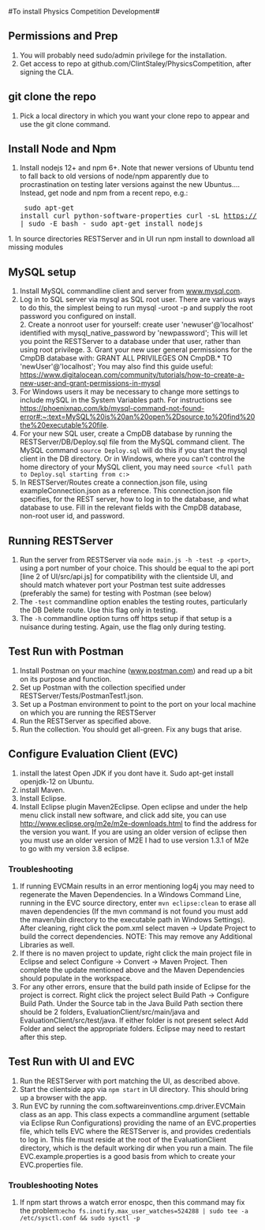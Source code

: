#To install Physics Competition Development#

## Permissions and Prep

  1. You will probably need sudo/admin privilege for the installation.
  2. Get access to repo at github.com/ClintStaley/PhysicsCompetition, after signing the CLA.

## git clone the repo
  1. Pick a local directory in which you want your clone repo to appear and use the git clone command.

## Install Node and Npm
  1. Install nodejs 12+ and npm 6+.  Note that newer versions of Ubuntu tend to fall back to old versions of node/npm apparently due to procrastination on testing later versions against the new Ubuntus....  Instead, get node and npm from a recent repo, e.g.:<pre>
sudo apt-get install curl python-software-properties
curl -sL https://deb.nodesource.com/setup_current.x | sudo -E bash -
sudo apt-get install nodejs
</pre>
  1. In source directories RESTServer and in UI run npm install to download all missing modules

## MySQL setup
  1. Install MySQL commandline client and server from www.mysql.com.  
  1. Log in to SQL server via mysql as SQL root user.  There are various ways to do this, the simplest being to run mysql -uroot -p and supply the root password you configured on install.  
	2. Create a nonroot user for yourself: create user 'newuser'@'localhost' identified with mysql_native_password by 'newpassword';  This will let you point the RESTServer to a database under that user, rather than using root privilege.
	3. Grant your new user general permissions for the CmpDB database with: GRANT ALL PRIVILEGES ON CmpDB.* TO 'newUser'@'localhost'; You may also find this guide useful: https://www.digitalocean.com/community/tutorials/how-to-create-a-new-user-and-grant-permissions-in-mysql
  4. For Windows users it may be necessary to change more settings to include mySQL in the System Variables path. For instructions see https://phoenixnap.com/kb/mysql-command-not-found-error#:~:text=MySQL%20is%20an%20open%2Dsource,to%20find%20the%20executable%20file.
  1. For your new SQL user, create a CmpDB database by running the RESTServer/DB/Deploy.sql file from the MySQL command client.  The MySQL command `source Deploy.sql` will do this if you start the mysql client in the DB directory.  Or in Windows, where you can't control the home directory of your MySQL client, you may need `source <full path to Deploy.sql starting from c:>`
  1. In RESTServer/Routes create a connection.json file, using exampleConnection.json as a reference.  This connection.json file specifies, for the REST server, how to log in to the database, and what database to use.  Fill in the relevant fields with the CmpDB database, non-root user id, and password.

## Running RESTServer
  1. Run the server from RESTServer via `node main.js -h -test -p <port>`, using a port number of your choice.  This should be equal to the api port [line 2 of UI/src/api.js] for compatibility with the clientside UI, and should match whatever port your Postman test suite addresses (preferably the same) for testing with Postman (see below)
  3. The `-test` commandline option enables the testing routes, particularly the DB Delete route.  Use this flag only in testing.
  4. The `-h` commandline option turns off https setup if that setup is a nuisance during testing.  Again, use the flag only during testing.
  
## Test Run with Postman
  1. Install Postman on your machine (www.postman.com) and read up a bit on its purpose and function.
  1. Set up Postman with the collection specified under RESTServer/Tests/PostmanTest1.json.
  1. Set up a Postman environment to point to the port on your local machine on which you are running the RESTServer
  1. Run the RESTServer as specified above.
  1. Run the collection.  You should get all-green.  Fix any bugs that arise.

## Configure Evaluation Client (EVC)
  1. install the latest Open JDK if you dont have it.  Sudo apt-get install openjdk-12 on Ubuntu.  
  1. install Maven.
  1. Install Eclipse.
  1. Install Eclipse plugin Maven2Eclipse. Open eclipse and under the help menu click install new software, and click add site, you can use http://www.eclipse.org/m2e/m2e-downloads.html to find the address for the version you want.  If you are using an older version of eclipse then you must use an older version of M2E I had to use version 1.3.1 of M2e to go with my version 3.8 eclipse.

### Troubleshooting
  1. If running EVCMain results in an error mentioning log4j you may need to regenerate the Maven Dependencies. In a Windows Command Line, running in the EVC source directory, enter `mvn eclipse:clean` to erase all maven dependencies (If the mvn command is not found you must add the maven/bin directory to the executable path in Windows Settings).  After cleaning, right click the pom.xml select maven -> Update Project to build the correct dependencies. NOTE: This may remove any Additional Libraries as well.
  2. If there is no maven project to update, right click the main project file in Eclipse and select Configure -> Convert -> Maven Project. Then complete the update mentioned above and the Maven Dependencies should populate in the workspace.
  3. For any other errors, ensure that the build path inside of Eclipse for the project is correct. Right click the project select Build Path -> Configure Build Path. Under the Source tab in the Java Build Path section there should be 2 folders, EvaluationClient/src/main/java and EvaluationClient/src/test/java. If either folder is not present select Add Folder and select the appropriate folders. Eclipse may need to restart after this step.

## Test Run with UI and EVC
1. Run the RESTServer with port matching the UI, as described above.
2. Start the clientside app via `npm start` in UI directory.  This should bring up a browser with the app. 
3. Run EVC by running the com.softwareinventions.cmp.driver.EVCMain class as an app.  This class expects a commandline argument (settable via Eclipse Run Configurations) providing the name of an EVC.properties file, which tells EVC where the RESTServer is, and provides credentials to log in.  This file must reside at the root of the EvaluationClient directory, which is the default working dir when you run a main.  The file EVC.example.properties is a good basis from which to create your EVC.properties file.

### Troubleshooting Notes
 1. If npm start throws a watch error enospc, then this command may fix the problem:`echo fs.inotify.max_user_watches=524288 | sudo tee -a /etc/sysctl.conf && sudo sysctl -p`

  

